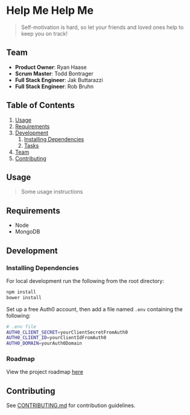 # Help Me Help Me

> Self-motivation is hard, so let your friends and loved ones help to keep you on track!

## Team

  - __Product Owner__: Ryan Haase
  - __Scrum Master__: Todd Bontrager
  - __Full Stack Engineer__: Jak Buttarazzi
  - __Full Stack Engineer__: Rob Bruhn

## Table of Contents

1. [Usage](#Usage)
1. [Requirements](#requirements)
1. [Development](#development)
    1. [Installing Dependencies](#installing-dependencies)
    1. [Tasks](#tasks)
1. [Team](#team)
1. [Contributing](#contributing)

## Usage

> Some usage instructions

## Requirements

- Node
- MongoDB

## Development

### Installing Dependencies

For local development run the following from the root directory:

```sh
npm install
bower install
```

Set up a free Auth0 account, then add a file named `.env` containing the following:

```sh
# .env file
AUTH0_CLIENT_SECRET=yourClientSecretFromAuth0
AUTH0_CLIENT_ID=yourClientIdFromAuth0
AUTH0_DOMAIN=yourAuth0Domain
```


### Roadmap

View the project roadmap [here](https://github.com/hrr14-hera/hrr14-hera/issues)


## Contributing

See [CONTRIBUTING.md](CONTRIBUTING.md) for contribution guidelines.
